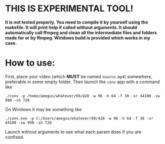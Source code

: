 # THIS IS EXPERIMENTAL TOOL!

**It is not tested properly. You need to compile it by yourself using the makefile. It will print help if called without arguments. It should automatically call ffmpeg and clean all the intermediate files and folders made for or by ffmpeg. Windows build is provided which works in my case.**

# How to use:

First, place your video (which **MUST** be named `source.mp4`) somewhere, preferable in some empty folder. Then launch the `conv` app with a command like

````
./conv -p /home/amogus/whatever/69/420 -w 96 -h 64 -f 30 -sr 44100 -sw 990 -sh 720
````

On Windows it may be something like

````
./conv.exe -p C:/Users/amogus/whatever/69/420 -w 96 -h 64 -f 30 -sr 44100 -sw 990 -sh 720
````

Launch without arguments to see what each param does if you are confised.
